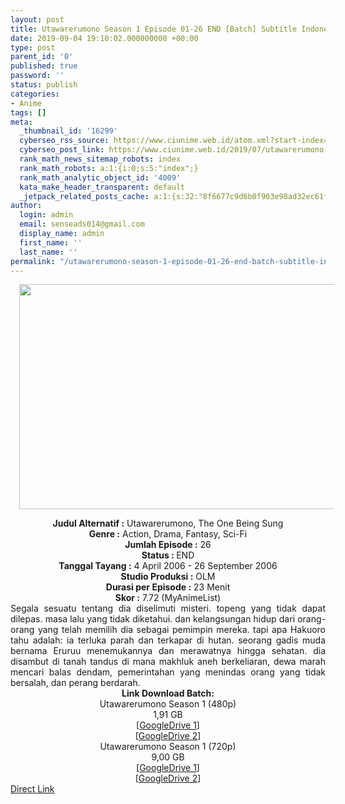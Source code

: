 ```yaml
---
layout: post
title: Utawarerumono Season 1 Episode 01-26 END [Batch] Subtitle Indonesia
date: 2019-09-04 19:10:02.000000000 +00:00
type: post
parent_id: '0'
published: true
password: ''
status: publish
categories:
- Anime
tags: []
meta:
  _thumbnail_id: '16299'
  cyberseo_rss_source: https://www.ciunime.web.id/atom.xml?start-index=3601&max-results=150
  cyberseo_post_link: https://www.ciunime.web.id/2019/07/utawarerumono-season-1-episode-01-26.html
  rank_math_news_sitemap_robots: index
  rank_math_robots: a:1:{i:0;s:5:"index";}
  rank_math_analytic_object_id: '4009'
  kata_make_header_transparent: default
  _jetpack_related_posts_cache: a:1:{s:32:"8f6677c9d6b0f903e98ad32ec61f8deb";a:2:{s:7:"expires";i:1645014904;s:7:"payload";a:0:{}}}
author:
  login: admin
  email: senseads014@gmail.com
  display_name: admin
  first_name: ''
  last_name: ''
permalink: "/utawarerumono-season-1-episode-01-26-end-batch-subtitle-indonesia/"
---
```

<div class="separator" style="clear: both; text-align: center;"><a href="https://1.bp.blogspot.com/-RV15OCOQcsw/XTbpsHh5BZI/AAAAAAAAcdA/9qUI7jZO4VMLovYDntngWorz9jXlyag7wCLcBGAs/s1600/Utawarerumono%2BSeason%2B1.jpg" imageanchor="1" style="margin-left: 1em; margin-right: 1em;"><img border="0" data-original-height="720" data-original-width="1280" height="360" src="{{ site.baseurl }}/assets/2019/09/Utawarerumono%2BSeason%2B1.jpg" width="640" /></a></div>
<p>
<div style="text-align: center;"><b>Judul</b><b><b> Alternatif </b>:</b> Utawarerumono, The One Being Sung</div>
<div style="text-align: center;"><b><b>Genre :</b></b> Action, Drama, Fantasy, Sci-Fi</div>
<div style="text-align: center;"><b>Jumlah Episode :</b> 26<br /><b>Status :&nbsp;</b>END<br /><b>Tanggal Tayang :</b> 4 April 2006 - 26 September 2006<br /><b>Studio Produksi :</b> OLM<br /><b>Durasi per Episode :</b> 23 Menit</div>
<div style="text-align: center;"><b>Skor :</b> 7.72 (MyAnimeList)</div>
<div style="text-align: center;"></div>
<div style="text-align: justify;"><span class="isi">Segala sesuatu tentang dia diselimuti misteri. topeng yang tidak dapat dilepas. masa lalu yang tidak diketahui. dan kelangsungan hidup dari orang-orang yang telah memilih dia sebagai pemimpin mereka. tapi apa Hakuoro tahu adalah: ia terluka parah dan terkapar di hutan. seorang gadis muda bernama Eruruu menemukannya dan merawatnya hingga sehatan. dia disambut di tanah tandus di mana makhluk aneh berkeliaran, dewa marah mencari balas dendam, pemerintahan yang menindas orang yang tidak bersalah, dan perang berdarah.</span></div>
<div style="text-align: justify;"></div>
<div style="text-align: justify;"></div>
<div style="text-align: center;"><b>Link Download Batch:</b></div>
<div style="text-align: center;">Utawarerumono Season 1 (480p)</div>
<div style="text-align: center;">
<div style="text-align: center;">
<div style="text-align: center;">1,91 GB</div>
<div style="text-align: center;">[<a href="https://drive.google.com/file/d/1WdS4TNdrUNL8qK7ZLm4HDpAJvWfG15Co/view" target="_blank" rel="noopener">GoogleDrive 1</a>]<br />[<a href="https://drive.google.com/file/d/1YuBpiAS-tNZpmE206qgHXCr23qXAy8Oi/view" target="_blank" rel="noopener">GoogleDrive 2</a>]
<div style="text-align: center;">Utawarerumono Season 1 (720p)</div>
<div style="text-align: center;">9,00 GB</div>
<div style="text-align: center;">[<a href="https://drive.google.com/file/d/1Wsg_XeI3my7qTt1M2vIlmwZyLZa5t7NE/view" target="_blank" rel="noopener">GoogleDrive 1</a>]<br />[<a href="https://drive.google.com/file/d/1okjcM5q6Yoxb_xGjQdJd1wV-As8yW67B/view" target="_blank" rel="noopener">GoogleDrive 2</a>]</div>
</div>
</div>
</div>
<link rel="stylesheet" href="https://cdnjs.cloudflare.com/ajax/libs/font-awesome/4.7.0/css/font-awesome.min.css" />
<div class="divbtn"> <a href="https://handymansurrender.com/fihup8buzv?key=94550f7ce39444073321dde3b8782f97" class="btn"><i class="fa fa-download"></i> Direct Link</a> </div>
